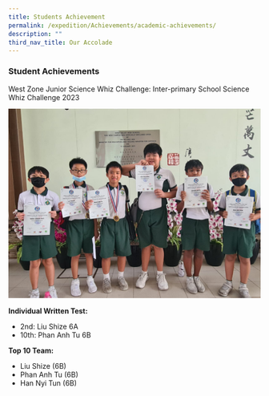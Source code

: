 ```yaml
---
title: Students Achievement
permalink: /expedition/Achievements/academic-achievements/
description: ""
third_nav_title: Our Accolade
---
```

### Student Achievements

West Zone Junior Science Whiz Challenge: Inter-primary School Science Whiz Challenge 2023  

![](/images/Expedition/junior%20science%20whiz%202023.jpeg)
  

**Individual&nbsp;Written Test:**

* 2nd: Liu Shize 6A <br>
* 10th: Phan Anh Tu 6B<br>

**Top 10 Team:**
* Liu Shize&nbsp;(6B)<br>
* Phan Anh Tu (6B)<br>
* Han Nyi Tun (6B)<br>